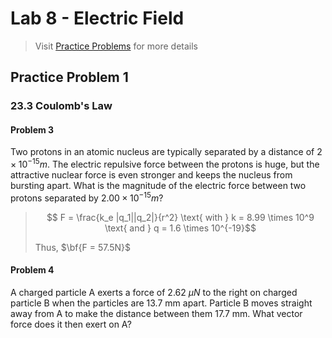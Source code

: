 # Lab 8 - Electric Field


> Visit [Practice Problems](https://mega.nz/file/CPgkARpb#ncCB2Q8Gk_xJ6zNJWpimPZqv_jF_3iY7F3qGo3K7OhE) for more details

## Practice Problem 1

### 23.3 Coulomb's Law

#### Problem 3

Two protons in an atomic nucleus are typically separated by a distance of $2 \times 10^{-15} m$. The electric repulsive force between the protons is huge, but the attractive nuclear force is even stronger and keeps the nucleus from bursting apart. What is the magnitude of the electric force between two protons separated by $2.00 \times 10^{-15} m$?

> $$ F = \frac{k_e |q_1||q_2|}{r^2} \text{ with } k = 8.99 \times 10^9 \text{ and } q = 1.6 \times 10^{-19}$$
>
> Thus, $\bf{F = 57.5N}$

#### Problem 4

A charged particle A exerts a force of $2.62 \text{  } \mu N$ to the right on charged particle B when the particles are 13.7 mm apart. Particle B moves straight away from A to make the distance between them 17.7 mm. What vector force does it then exert on A?



